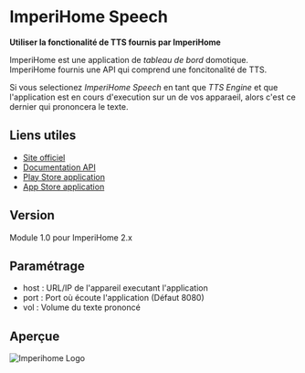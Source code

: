 # ImperiHome Speech

**Utiliser la fonctionalité de TTS fournis par ImperiHome**

ImperiHome est une application de _tableau de bord_ domotique.  
ImperiHome fournis une API qui comprend une foncitonalité de TTS.

Si vous selectionez _ImperiHome Speech_ en tant que _TTS Engine_ et que l'application est en cours d'execution sur un de vos apparaeil, alors c'est ce dernier qui prononcera le texte.

## Liens utiles
* [Site officiel](http://www.evertygo.com/imperihome)
* [Documentation API](http://dev.evertygo.com/api/local)
* [Play Store application](https://play.google.com/store/apps/details?id=com.imperihome.lite)
* [App Store application](https://itunes.apple.com/fr/app/imperihome/id987826098?mt=8&ign-mpt=uo%3D4)

## Version
Module 1.0 pour ImperiHome 2.x

## Paramétrage
* host : URL/IP de l'appareil executant l'application
* port : Port où écoute l'application (Défaut 8080)
* vol : Volume du texte prononcé

## Aperçue

![Imperihome Logo](http://www.evertygo.com/images/img/portfolio/ih_systems_thumb.png)
